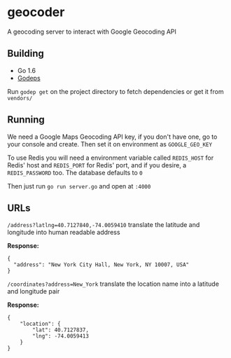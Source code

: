 # geocoder
A geocoding server to interact with Google Geocoding API

Building
----

 - Go 1.6
 - [Godeps](https://github.com/tools/godep)

Run `godep get` on the project directory to fetch dependencies or get it from `vendors/`

Running
---

We need a Google Maps Geocoding API key, if you don't have one, go to your console and create.
Then set it on environment as `GOOGLE_GEO_KEY`

To use Redis you will need a environment variable called `REDIS_HOST` for Redis' host and `REDIS_PORT`
for Redis' port, and if you desire, a `REDIS_PASSWORD` too. The database defaults to `0`

Then just run `go run server.go` and open at `:4000`

URLs
-----

`/address?latlng=40.7127840,-74.0059410`  translate the latitude and longitude into human readable address

**Response:**

```
{
  "address": "New York City Hall, New York, NY 10007, USA"
}
```


`/coordinates?address=New_York` translate the location name into a latitude and longitude pair

**Response:**

```
{
    "location": {
        "lat": 40.7127837,
        "lng": -74.0059413
    }
}
```